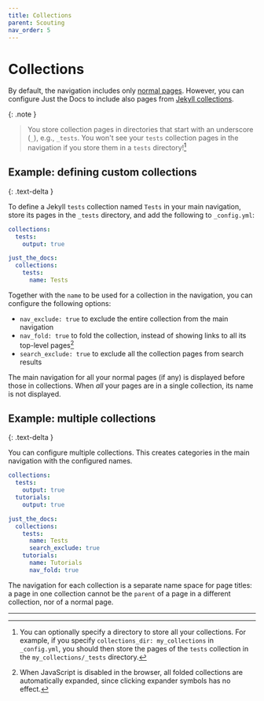 ```yaml
---
title: Collections
parent: Scouting
nav_order: 5
---
```


# Collections

By default, the navigation includes only [normal pages](https://jekyllrb.com/docs/pages/).
However, you can configure Just the Docs to include also pages from [Jekyll collections](https://jekyllrb.com/docs/collections/).

{: .note }
> You store collection pages in directories that start with an underscore (`_`), e.g., `_tests`. You won't see your `tests` collection pages in the navigation if you store them in a `tests` directory![^1]

[^1]: You can optionally specify a directory to store all your collections. For example, if you specify `collections_dir: my_collections` in `_config.yml`, you should then store the pages of the `tests` collection in the `my_collections/_tests` directory.

## Example: defining custom collections
{: .text-delta }

To define a Jekyll `tests` collection named `Tests` in your main navigation, store its pages in the `_tests` directory, and add the following to `_config.yml`:

```yaml
collections:
  tests:
    output: true

just_the_docs:
  collections:
    tests:
      name: Tests
```

Together with the `name` to be used for a collection in the navigation, you can configure the following options:

* `nav_exclude: true` to exclude the entire collection from the main navigation
* `nav_fold: true` to fold the collection, instead of showing links to all its top-level pages[^2]
* `search_exclude: true` to exclude all the collection pages from search results

[^2]:
    When JavaScript is disabled in the browser, all folded collections are automatically expanded,
    since clicking expander symbols has no effect.

The main navigation for all your normal pages (if any) is displayed before those in collections. When *all* your pages are in a single collection, its name is not displayed.

## Example: multiple collections
{: .text-delta }

You can configure multiple collections. This creates categories in the main navigation with the configured names.

```yaml
collections:
  tests:
    output: true
  tutorials:
    output: true

just_the_docs:
  collections:
    tests:
      name: Tests
      search_exclude: true
    tutorials:
      name: Tutorials
      nav_fold: true
```

The navigation for each collection is a separate name space for page titles: a page in one collection cannot be the `parent` of a page in a different collection, nor of a normal page.

----
